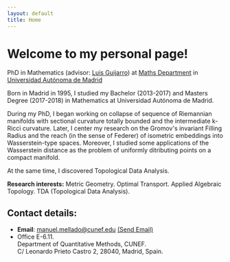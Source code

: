 ```yaml
---
layout: default
title: Home
---
```


# Welcome to my personal page!
PhD in Mathematics (advisor: [Luis Guijarro](https://verso.mat.uam.es/~luis.guijarro/index-esp.html)) at [Maths Department](https://verso.mat.uam.es/web/index.php/es/) in [Universidad Autónoma de Madrid](http://www.uam.es)

Born in Madrid in 1995, I studied my Bachelor (2013-2017) and Masters Degree (2017-2018) in Mathematics at Universidad Autónoma de Madrid.

During my PhD, I began working on collapse of sequence of Riemannian manifolds with sectional curvature totally bounded and the intermediate k-Ricci curvature. Later, I center my research on the Gromov's invariant Filling Radius and the reach (in the sense of Federer) of isometric embeddings into Wasserstein-type spaces. Moreover, I studied some applications of the Wasserstein distance as the problem of uniformly ditributing points on a compact manifold.

At the same time, I discovered Topological Data Analysis. 

**Research interests:** Metric Geometry. Optimal Transport. Applied Algebraic Topology. TDA (Topological Data Analysis). 

## Contact details:
* **Email**: manuel.mellado@cunef.edu <a href = "mailto: manuel.mellado@cunef.edu">(Send Email)</a>
* Office E-6.11.   
  Department of Quantitative Methods, CUNEF.   
  C/ Leonardo Prieto Castro 2, 28040, Madrid, Spain.

